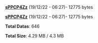 [**sPPCP4Zz**](/data/sPPCP4Zz.txt) (19/12/22 - 06:27)- 12775 bytes

[**sPPCP4Zz**](/data/sPPCP4Zz.txt) (19/12/22 - 06:27)- 12775 bytes

**Total Datas**: 646

**Total Size**: 4.29 MB / 4.3 MB